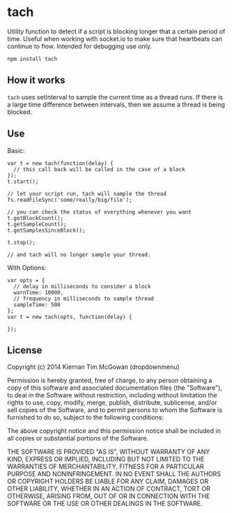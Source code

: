 tach
===

Utility function to detect if a script is blocking longer that a certain period of time. Useful when working with socket.io to make sure that heartbeats can continue to flow. Intended for debugging use only.

```
npm install tach
```

How it works
---

`tach` uses setInterval to sample the current time as a thread runs. If there is a large time difference between intervals, then we assume a thread is being blocked.

Use
---

Basic:

```
var t = new tach(function(delay) {
  // this call back will be called in the case of a block
});
t.start();

// let your script run, tach will sample the thread
fs.readFileSync('some/really/big/file');

// you can check the status of everything whenever you want
t.getBlockCount();
t.getSampleCount();
t.getSamplesSinceBlock();

t.stop();

// and tach will no longer sample your thread.
```

With Options:
```
var opts = {
  // delay in milliseconds to consider a block
  warnTime: 10000,
  // frequency in milliseconds to sample thread
  sampleTime: 500
};
var t = new tach(opts, function(delay) {

});
```

License
---

Copyright (c) 2014 Kiernan Tim McGowan (dropdownmenu)

Permission is hereby granted, free of charge, to any person obtaining a copy of this software and associated documentation files (the "Software"), to deal in the Software without restriction, including without limitation the rights to use, copy, modify, merge, publish, distribute, sublicense, and/or sell copies of the Software, and to permit persons to whom the Software is furnished to do so, subject to the following conditions:

The above copyright notice and this permission notice shall be included in all copies or substantial portions of the Software.

THE SOFTWARE IS PROVIDED "AS IS", WITHOUT WARRANTY OF ANY KIND, EXPRESS OR IMPLIED, INCLUDING BUT NOT LIMITED TO THE WARRANTIES OF MERCHANTABILITY, FITNESS FOR A PARTICULAR PURPOSE AND NONINFRINGEMENT. IN NO EVENT SHALL THE AUTHORS OR COPYRIGHT HOLDERS BE LIABLE FOR ANY CLAIM, DAMAGES OR OTHER LIABILITY, WHETHER IN AN ACTION OF CONTRACT, TORT OR OTHERWISE, ARISING FROM, OUT OF OR IN CONNECTION WITH THE SOFTWARE OR THE USE OR OTHER DEALINGS IN THE SOFTWARE.
